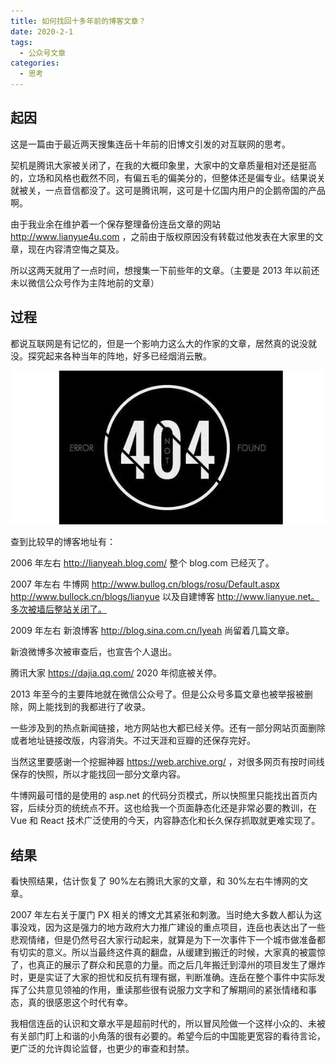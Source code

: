 ```yaml
---
title: 如何找回十多年前的博客文章？
date: 2020-2-1
tags:
  - 公众号文章
categories:
  - 思考
---
```


## 起因

这是一篇由于最近两天搜集连岳十年前的旧博文引发的对互联网的思考。

契机是腾讯大家被关闭了，在我的大概印象里，大家中的文章质量相对还是挺高的，立场和风格也截然不同，有偏五毛的偏美分的，但整体还是偏专业。结果说关就被关，一点音信都没了。这可是腾讯啊，这可是十亿国内用户的企鹅帝国的产品啊。

由于我业余在维护着一个保存整理备份连岳文章的网站 http://www.lianyue4u.com ，之前由于版权原因没有转载过他发表在大家里的文章，现在内容清空悔之莫及。

所以这两天就用了一点时间，想搜集一下前些年的文章。（主要是 2013 年以前还未以微信公众号作为主阵地前的文章）

## 过程

都说互联网是有记忆的，但是一个影响力这么大的作家的文章，居然真的说没就没。探究起来各种当年的阵地，好多已经烟消云散。

![404](../pic/404.jpg)

查到比较早的博客地址有：

2006 年左右 http://lianyeah.blog.com/ 整个 blog.com 已经灭了。

2007 年左右 牛博网 http://www.bullog.cn/blogs/rosu/Default.aspx http://www.bullock.cn/blogs/lianyue 以及自建博客 http://www.lianyue.net。多次被墙后整站关闭了。

2009 年左右 新浪博客 http://blog.sina.com.cn/lyeah 尚留着几篇文章。

新浪微博多次被审查后，也宣告个人退出。

腾讯大家 https://dajia.qq.com/ 2020 年彻底被关停。

2013 年至今的主要阵地就在微信公众号了。但是公众号多篇文章也被举报被删除，网上能找到的我都进行了收录。

一些涉及到的热点新闻链接，地方网站也大都已经关停。还有一部分网站页面删除或者地址链接改版，内容消失。不过天涯和豆瓣的还保存完好。

当然这里要感谢一个挖掘神器 https://web.archive.org/ ，对很多网页有按时间线保存的快照，所以才能找回一部分文章内容。

牛博网最可惜的是使用的 asp.net 的代码分页模式，所以快照里只能找出首页内容，后续分页的统统点不开。这也给我一个页面静态化还是非常必要的教训，在 Vue 和 React 技术广泛使用的今天，内容静态化和长久保存抓取就更难实现了。

## 结果

看快照结果，估计恢复了 90%左右腾讯大家的文章，和 30%左右牛博网的文章。

2007 年左右关于厦门 PX 相关的博文尤其紧张和刺激。当时绝大多数人都认为这事没戏，因为这是强力的地方政府大力推广建设的重点项目，连岳也表达出了一些悲观情绪，但是仍然号召大家行动起来，就算是为下一次事件下一个城市做准备都有切实的意义。所以当最终这件真的翻盘，从缓建到搬迁的时候，大家真的被震惊了，也真正的展示了群众和民意的力量。而之后几年搬迁到漳州的项目发生了爆炸时，更是实证了大家的担忧和反抗有理有据，判断准确。连岳在整个事件中实际发挥了公共意见领袖的作用，重读那些很有说服力文字和了解期间的紧张情绪和事态，真的很感恩这个时代有幸。

我相信连岳的认识和文章水平是超前时代的，所以冒风险做一个这样小众的、未被有关部门盯上和谐的小角落的很有必要的。希望今后的中国能更宽容的看待言论，更广泛的允许舆论监督，也更少的审查和封禁。
